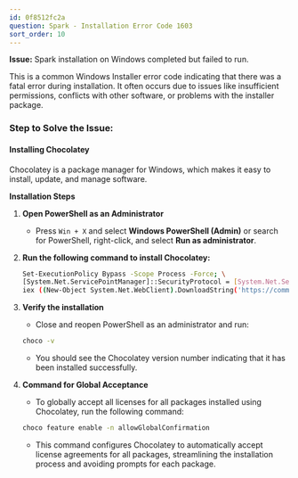 ```yaml
---
id: 0f8512fc2a
question: Spark - Installation Error Code 1603
sort_order: 10
---
```


**Issue:** Spark installation on Windows completed but failed to run.

This is a common Windows Installer error code indicating that there was a fatal error during installation. It often occurs due to issues like insufficient permissions, conflicts with other software, or problems with the installer package.

### Step to Solve the Issue:

#### Installing Chocolatey

Chocolatey is a package manager for Windows, which makes it easy to install, update, and manage software.

**Installation Steps**

1. **Open PowerShell as an Administrator**
   - Press `Win + X` and select **Windows PowerShell (Admin)** or search for PowerShell, right-click, and select **Run as administrator**.

2. **Run the following command to install Chocolatey:**
   
   ```bash
   Set-ExecutionPolicy Bypass -Scope Process -Force; \
   [System.Net.ServicePointManager]::SecurityProtocol = [System.Net.ServicePointManager]::SecurityProtocol -bor 3072; \
   iex ((New-Object System.Net.WebClient).DownloadString('https://community.chocolatey.org/install.ps1'))
   ```

3. **Verify the installation**
   - Close and reopen PowerShell as an administrator and run:
   
   ```bash
   choco -v
   ```
   - You should see the Chocolatey version number indicating that it has been installed successfully.

4. **Command for Global Acceptance**
   - To globally accept all licenses for all packages installed using Chocolatey, run the following command:
   
   ```bash
   choco feature enable -n allowGlobalConfirmation
   ```
   - This command configures Chocolatey to automatically accept license agreements for all packages, streamlining the installation process and avoiding prompts for each package.